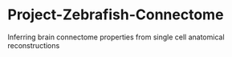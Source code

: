 # Project-Zebrafish-Connectome
Inferring brain connectome properties from single cell anatomical reconstructions
